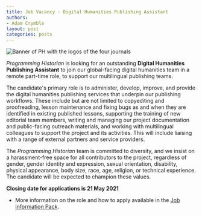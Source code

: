 ```yaml
---
title: Job Vacancy - Digital Humanities Publishing Assistant
authors: 
- Adam Crymble
layout: post
categories: posts
---
```


<img src="/images/blog/ph-banner-4lang.png" alt="Banner of PH with the logos of the four journals" title="Programming Historian"/>  

*Programming Historian* is looking for an outstanding **Digital Humanities Publishing Assistant** to join our global-facing digital humanities team in a remote part-time role, to support our multilingual publishing teams. 

The candidate's primary role is to administer, develop, improve, and provide the digital humanities publishing services that underpin our publishing workflows. These include but are not limited to copyediting and proofreading, lesson maintenance and fixing bugs as and when they are identified in existing published lessons, supporting the training of new editorial team members, writing and managing our project documentation and public-facing outreach materials, and working with multilingual colleagues to support the project and its activities. This will include liaising with a range of external partners and service providers.

The *Programming Historian* team is committed to diversity, and we insist on a harassment-free space for all contributors to the project, regardless of gender, gender identity and expression, sexual orientation, disability, physical appearance, body size, race, age, religion, or technical experience. The candidate will be expected to champion these values.

**Closing date for applications is 21 May 2021**

* More information on the role and how to apply available in the [Job Information Pack](/images/blog/Digital%20Humanities%20Pub%20Assistant.pdf).

